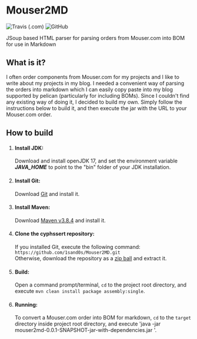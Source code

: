# Mouser2MD
![Travis (.com)](https://img.shields.io/travis/com/1sand0s/Mouser2MD)
![GitHub](https://img.shields.io/github/license/1sand0s/Mouser2MD)

JSoup based HTML parser for parsing orders from Mouser.com into BOM for use in Markdown

<h2>What is it?</h2>
I often order components from Mouser.com for my projects and I like to write about my projects in my blog. I needed a convenient way of parsing the orders into markdown
which I can easily copy paste into my blog supported by pelican (particularly for including BOMs). Since I couldn't find any existing way of doing it, I decided to build
my own. Simply follow the instructions below to build it, and then execute the jar with the URL to your Mouser.com order.

<h2>How to build</h2>


1. <h4>Install JDK:</h4>

    Download and install openJDK 17, and set the environment variable ***JAVA_HOME*** to point to the "bin" folder of your JDK installation.

2. <h4>Install Git:</h4>

    Download [Git](http://git-scm.com/downloads) and install it.

3. <h4>Install Maven:</h4>

    Download [Maven v3.8.4](https://maven.apache.org/download.cgi) and install it.

3. <h4>Clone the cyphssert repository:</h4>

    If you installed Git, execute the following command: `https://github.com/1sand0s/Mouser2MD.git`<br>
    Otherwise, download the repository as a [zip ball](https://github.com/1sand0s/Mouser2MD/archive/refs/heads/main.zip) and extract it.

6. <h4>Build:</h4>

    Open a command prompt/terminal, `cd` to the project root directory, and execute `mvn clean install package assembly:single`.

7. <h4>Running:</h4>

    To convert a Mouser.com order into BOM for markdown, `cd` to the `target` directory inside project root directory, and execute 'java -jar mouser2md-0.0.1-SNAPSHOT-jar-with-dependencies.jar <PASTE URL TO MOUSER.COM ORDER HERE>'.
